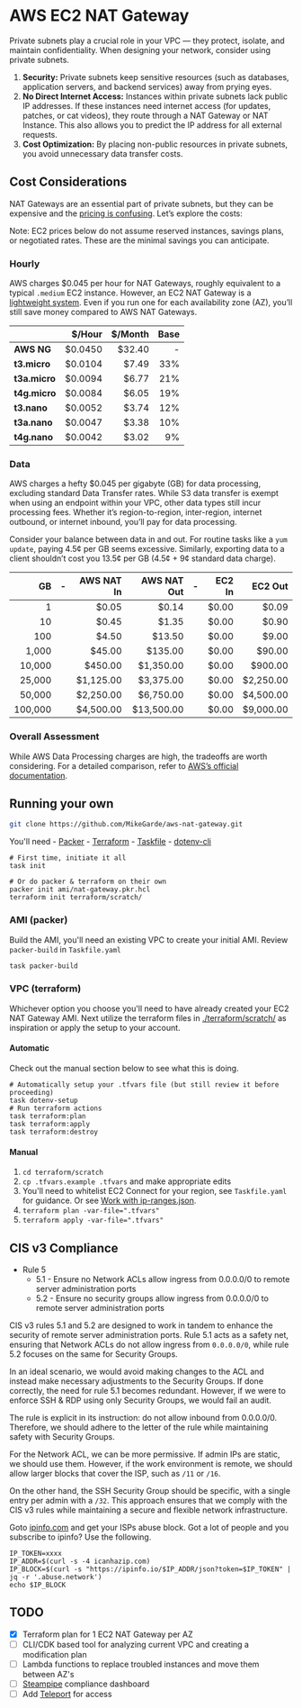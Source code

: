 # AWS EC2 NAT Gateway

Private subnets play a crucial role in your VPC — they protect, isolate, and maintain confidentiality. When designing your network, consider using private subnets.

1. **Security:** Private subnets keep sensitive resources (such as databases, application servers, and backend services) away from prying eyes.
2. **No Direct Internet Access:** Instances within private subnets lack public IP addresses. If these instances need internet access (for updates, patches, or cat videos), they route through a NAT Gateway or NAT Instance. This also allows you to predict the IP address for all external requests.
3. **Cost Optimization:** By placing non-public resources in private subnets, you avoid unnecessary data transfer costs. 

## Cost Considerations

NAT Gateways are an essential part of private subnets, but they can be expensive and the [pricing is confusing](https://aws.amazon.com/vpc/pricing/). Let’s explore the costs:

Note: EC2 prices below do not assume reserved instances, savings plans, or negotiated rates. These are the minimal savings you can anticipate.

### Hourly

AWS charges $0.045 per hour for NAT Gateways, roughly equivalent to a typical `.medium` EC2 instance. However, an EC2 NAT Gateway is a [lightweight system](https://docs.aws.amazon.com/vpc/latest/userguide/work-with-nat-instances.html#create-nat-ami). Even if you run one for each availability zone (AZ), you’ll still save money compared to AWS NAT Gateways.

|               |  $/Hour | $/Month | Base |
|---------------|--------:|--------:|-----:|
| **AWS NG**    | $0.0450 |  $32.40 |    - |
| **t3.micro**  | $0.0104 |   $7.49 |  33% |
| **t3a.micro** | $0.0094 |   $6.77 |  21% |
| **t4g.micro** | $0.0084 |   $6.05 |  19% |
| **t3.nano**   | $0.0052 |   $3.74 |  12% |
| **t3a.nano**  | $0.0047 |   $3.38 |  10% |
| **t4g.nano**  | $0.0042 |   $3.02 |   9% |

### Data

AWS charges a hefty $0.045 per gigabyte (GB) for data processing, excluding standard Data Transfer rates. While S3 data transfer is exempt when using an endpoint within your VPC, other data types still incur processing fees. Whether it’s region-to-region, inter-region, internet outbound, or internet inbound, you’ll pay for data processing.

Consider your balance between data in and out. For routine tasks like a `yum update`, paying 4.5¢ per GB seems excessive. Similarly, exporting data to a client shouldn’t cost you 13.5¢ per GB (4.5¢ + 9¢ standard data charge).

|      GB | - | AWS NAT In | AWS NAT Out | - | EC2 In |   EC2 Out |
|--------:|---|-----------:|------------:|---|-------:|----------:|
|       1 |   |      $0.05 |       $0.14 |   |  $0.00 |     $0.09 |
|      10 |   |      $0.45 |       $1.35 |   |  $0.00 |     $0.90 |
|     100 |   |      $4.50 |      $13.50 |   |  $0.00 |     $9.00 |
|   1,000 |   |     $45.00 |     $135.00 |   |  $0.00 |    $90.00 |
|  10,000 |   |    $450.00 |   $1,350.00 |   |  $0.00 |   $900.00 |
|  25,000 |   |  $1,125.00 |   $3,375.00 |   |  $0.00 | $2,250.00 |
|  50,000 |   |  $2,250.00 |   $6,750.00 |   |  $0.00 | $4,500.00 |
| 100,000 |   |  $4,500.00 |  $13,500.00 |   |  $0.00 | $9,000.00 |

### Overall Assessment

While AWS Data Processing charges are high, the tradeoffs are worth considering. For a detailed comparison, refer to [AWS’s official documentation](https://docs.aws.amazon.com/vpc/latest/userguide/vpc-nat-comparison.html).

## Running your own

```sh
git clone https://github.com/MikeGarde/aws-nat-gateway.git
```

You'll need - [Packer](https://www.packer.io/) - [Terraform](https://www.terraform.io/) - [Taskfile](https://taskfile.dev/) - [dotenv-cli](https://www.npmjs.com/package/@mikegarde/dotenv-cli)

```shell
# First time, initiate it all
task init

# Or do packer & terraform on their own
packer init ami/nat-gateway.pkr.hcl
terraform init terraform/scratch/
```

### AMI (packer)

Build the AMI, you'll need an existing VPC to create your initial AMI. Review `packer-build` in `Taskfile.yaml`

```sh
task packer-build
```

### VPC (terraform)

Whichever option you choose you'll need to have already created your EC2 NAT Gateway AMI. Next utilize the terraform files in [./terraform/scratch/](./terraform/scratch/) as inspiration or apply the setup to your account.

#### Automatic

Check out the manual section below to see what this is doing.

```shell
# Automatically setup your .tfvars file (but still review it before proceeding)
task dotenv-setup
# Run terraform actions
task terraform:plan
task terraform:apply
task terraform:destroy
```

#### Manual

1. `cd terraform/scratch` 
2. `cp .tfvars.example .tfvars` and make appropriate edits
3. You'll need to whitelist EC2 Connect for your region, see `Taskfile.yaml` for guidance. Or see [Work with ip-ranges.json](https://docs.aws.amazon.com/vpc/latest/userguide/aws-ip-work-with.html).
4. `terraform plan -var-file=".tfvars"`
5. `terraform apply -var-file=".tfvars"`

## CIS v3 Compliance

- Rule 5  
  - 5.1 - Ensure no Network ACLs allow ingress from 0.0.0.0/0 to remote server administration ports
  - 5.2 - Ensure no security groups allow ingress from 0.0.0.0/0 to
    remote server administration ports

CIS v3 rules 5.1 and 5.2 are designed to work in tandem to enhance the security of remote server administration ports. Rule 5.1 acts as a safety net, ensuring that Network ACLs do not allow ingress from `0.0.0.0/0`, while rule 5.2 focuses on the same for Security Groups.

In an ideal scenario, we would avoid making changes to the ACL and instead make necessary adjustments to the Security Groups. If done correctly, the need for rule 5.1 becomes redundant. However, if we were to enforce SSH & RDP using only Security Groups, we would fail an audit.

The rule is explicit in its instruction: do not allow inbound from 0.0.0.0/0. Therefore, we should adhere to the letter of the rule while maintaining safety with Security Groups.

For the Network ACL, we can be more permissive. If admin IPs are static, we should use them. However, if the work environment is remote, we should allow larger blocks that cover the ISP, such as `/11` or `/16`.

On the other hand, the SSH Security Group should be specific, with a single entry per admin with a `/32`. This approach ensures that we comply with the CIS v3 rules while maintaining a secure and flexible network infrastructure.

Goto [ipinfo.com](https://ipinfo.io/) and get your ISPs abuse block. Got a lot of people and you subscribe to ipinfo? Use the following.

```shell
IP_TOKEN=xxxx
IP_ADDR=$(curl -s -4 icanhazip.com)
IP_BLOCK=$(curl -s "https://ipinfo.io/$IP_ADDR/json?token=$IP_TOKEN" | jq -r '.abuse.network')
echo $IP_BLOCK
```

## TODO

 - [x] Terraform plan for 1 EC2 NAT Gateway per AZ
 - [ ] CLI/CDK based tool for analyzing current VPC and creating a modification plan
 - [ ] Lambda functions to replace troubled instances and move them between AZ's
 - [ ] [Steampipe](https://steampipe.io/) compliance dashboard
 - [ ] Add [Teleport](https://goteleport.com/) for access
